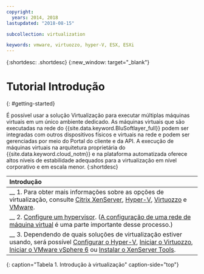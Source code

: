 ```yaml
---
copyright:
  years: 2014, 2018
lastupdated: "2018-08-15"

subcollection: virtualization

keywords: vmware, virtuozzo, hyper-V, ESX, ESXi
---
```


{:shortdesc: .shortdesc}
{:new_window: target="_blank"}

# Tutorial Introdução
{: #getting-started}

É possível usar a solução Virtualização para executar múltiplas máquinas virtuais em um único ambiente dedicado. As máquinas virtuais que são executadas na rede do {{site.data.keyword.BluSoftlayer_full}} podem ser integradas com outros dispositivos físicos e virtuais na rede e podem ser gerenciadas por meio do Portal do cliente e da API. A execução de máquinas virtuais na arquitetura proprietária do {{site.data.keyword.cloud_notm}} e na plataforma automatizada oferece altos níveis de estabilidade adequados para a virtualização em nível corporativo e em escala menor.
{:shortdesc}

| Introdução       |
|:------------------|
| __ 1. Para obter mais informações sobre as opções de virtualização, consulte [Citrix XenServer](/docs/infrastructure/virtualization?topic=Virtualization-what-is-citrix-xenserver-), [Hyper-V](/docs/infrastructure/virtualization?topic=Virtualization-what-is-hyper-v-), [Virtuozzo](/docs/infrastructure/virtualization?topic=Virtualization-what-is-virtuozzo-) e [VMware](/docs/infrastructure/vmware?topic=VMware-getting-started). |
| __ 2. [Configure um hypervisor](/docs/infrastructure/virtualization?topic=Virtualization-setting-up-a-hypervisor). ([A configuração de uma rede de máquina virtual](/docs/infrastructure/virtualization?topic=Virtualization-setting-up-a-virtual-machine-network) é uma parte importante desse processo.) |
| __ 3. Dependendo de quais soluções de virtualização estiver usando, será possível [Configurar o Hyper-V](/docs/infrastructure/virtualization?topic=Virtualization-setting-up-hyper-v), [Iniciar o Virtuozzo](/docs/infrastructure/virtualization?topic=Virtualization-getting-started-with-virtuozzo), [Iniciar o VMware vSphere 6](/docs/infrastructure/vmware?topic=VMware-getting-started-with-vmware-vsphere-6) ou [Instalar o XenServer Tools](/docs/infrastructure/virtualization?topic=Virtualization-installing-xenserver-tools-when-using-linux). |
{: caption="Tabela 1. Introdução à virtualização" caption-side="top"}
